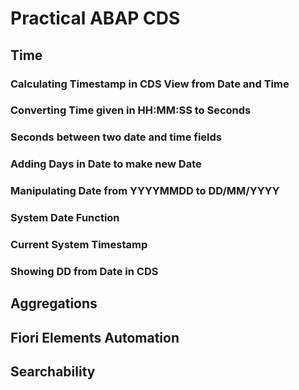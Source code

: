 # Practical ABAP CDS

## Time

### Calculating Timestamp in CDS View from Date and Time

### Converting Time given in HH:MM:SS to Seconds

### Seconds between two date and time fields

### Adding Days in Date to make new Date

### Manipulating Date from YYYYMMDD to DD/MM/YYYY

### System Date Function

### Current System Timestamp

### Showing DD from Date in CDS

## Aggregations

## Fiori Elements Automation

## Searchability
